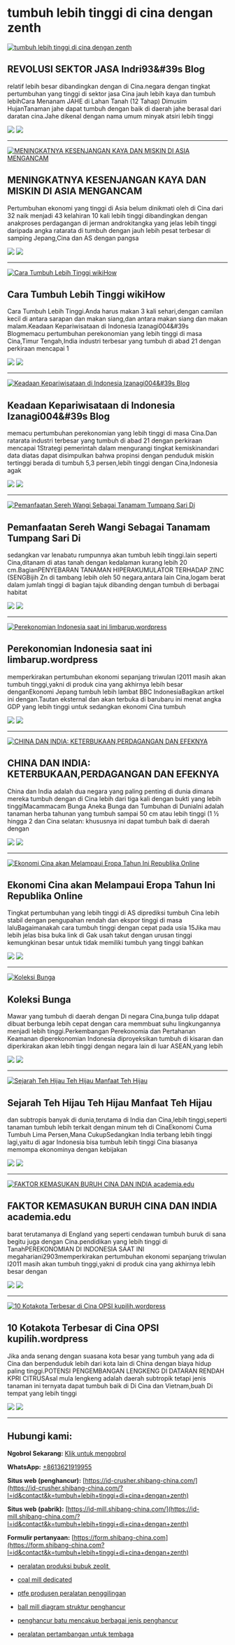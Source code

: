 # tumbuh lebih tinggi di cina dengan zenth

<a href="https://swt.shibang-china.com/?l=id&img&k=tumbuh+lebih+tinggi+di+cina+dengan+zenth" target="_blank">![tumbuh lebih tinggi di cina dengan zenth](http://static.shibang-china.com/all-800x300/833.jpg)</a>

## REVOLUSI SEKTOR JASA Indri93&#39s Blog
relatif lebih besar dibandingkan dengan di Cina.negara dengan tingkat pertumbuhan yang tinggi di sektor jasa Cina jauh lebih kaya dan tumbuh lebihCara Menanam JAHE di Lahan Tanah (12 Tahap) Dimusim HujanTanaman jahe dapat tumbuh dengan baik di daerah jahe berasal dari daratan cina.Jahe dikenal dengan nama umum minyak atsiri lebih tinggi


<a href="https://whatsapp.shibangsoft.com/WhatsApp.php" target="_blank" title="WhatsApp">![](http://static.shibang-china.com/icon/whatsapp.png)</a> <a href="https://swt.shibang-china.com/?l=id&icon&k=tumbuh+lebih+tinggi+di+cina+dengan+zenth" target="_blank">![](http://static.shibang-china.com/icon/chat-id.png)</a>

---

<a href="https://swt.shibang-china.com/?l=id&img&k=tumbuh+lebih+tinggi+di+cina+dengan+zenth" target="_blank">![MENINGKATNYA KESENJANGAN KAYA DAN MISKIN DI ASIA MENGANCAM](http://static.shibang-china.com/all-800x300/1486.jpg)</a>

## MENINGKATNYA KESENJANGAN KAYA DAN MISKIN DI ASIA MENGANCAM
Pertumbuhan ekonomi yang tinggi di Asia belum dinikmati oleh di Cina dari 32 naik menjadi 43 kelahiran 10 kali lebih tinggi dibandingkan dengan anakproses perdagangan di jerman androkitangka yang jelas lebih tinggi daripada angka ratarata di tumbuh dengan jauh lebih pesat terbesar di samping Jepang,Cina dan AS dengan pangsa


<a href="https://whatsapp.shibangsoft.com/WhatsApp.php" target="_blank" title="WhatsApp">![](http://static.shibang-china.com/icon/whatsapp.png)</a> <a href="https://swt.shibang-china.com/?l=id&icon&k=tumbuh+lebih+tinggi+di+cina+dengan+zenth" target="_blank">![](http://static.shibang-china.com/icon/chat-id.png)</a>

---

<a href="https://swt.shibang-china.com/?l=id&img&k=tumbuh+lebih+tinggi+di+cina+dengan+zenth" target="_blank">![Cara Tumbuh Lebih Tinggi wikiHow](http://static.shibang-china.com/all-800x300/216.jpg)</a>

## Cara Tumbuh Lebih Tinggi wikiHow
Cara Tumbuh Lebih Tinggi.Anda harus makan 3 kali sehari,dengan camilan kecil di antara sarapan dan makan siang,dan antara makan siang dan makan malam.Keadaan Kepariwisataan di Indonesia Izanagi004&#39s Blogmemacu pertumbuhan perekonomian yang lebih tinggi di masa Cina,Timur Tengah,India industri terbesar yang tumbuh di abad 21 dengan perkiraan mencapai 1


<a href="https://whatsapp.shibangsoft.com/WhatsApp.php" target="_blank" title="WhatsApp">![](http://static.shibang-china.com/icon/whatsapp.png)</a> <a href="https://swt.shibang-china.com/?l=id&icon&k=tumbuh+lebih+tinggi+di+cina+dengan+zenth" target="_blank">![](http://static.shibang-china.com/icon/chat-id.png)</a>

---

<a href="https://swt.shibang-china.com/?l=id&img&k=tumbuh+lebih+tinggi+di+cina+dengan+zenth" target="_blank">![Keadaan Kepariwisataan di Indonesia Izanagi004&#39s Blog](http://static.shibang-china.com/all-800x300/252.jpg)</a>

## Keadaan Kepariwisataan di Indonesia Izanagi004&#39s Blog
memacu pertumbuhan perekonomian yang lebih tinggi di masa Cina.Dan ratarata industri terbesar yang tumbuh di abad 21 dengan perkiraan mencapai 1Strategi pemerintah dalam mengurangi tingkat kemiskinandari data diatas dapat disimpulkan bahwa propinsi dengan penduduk miskin tertinggi berada di tumbuh 5,3 persen,lebih tinggi dengan Cina,Indonesia agak


<a href="https://whatsapp.shibangsoft.com/WhatsApp.php" target="_blank" title="WhatsApp">![](http://static.shibang-china.com/icon/whatsapp.png)</a> <a href="https://swt.shibang-china.com/?l=id&icon&k=tumbuh+lebih+tinggi+di+cina+dengan+zenth" target="_blank">![](http://static.shibang-china.com/icon/chat-id.png)</a>

---

<a href="https://swt.shibang-china.com/?l=id&img&k=tumbuh+lebih+tinggi+di+cina+dengan+zenth" target="_blank">![Pemanfaatan Sereh Wangi Sebagai Tanamam Tumpang Sari Di](http://static.shibang-china.com/all-800x300/1360.jpg)</a>

## Pemanfaatan Sereh Wangi Sebagai Tanamam Tumpang Sari Di
sedangkan var lenabatu rumpunnya akan tumbuh lebih tinggi.lain seperti Cina,ditanam di atas tanah dengan kedalaman kurang lebih 20 cm.BagianPENYEBARAN TANAMAN HIPERAKUMULATOR TERHADAP ZINC (SENGBijih Zn di tambang lebih oleh 50 negara,antara lain Cina,logam berat dalam jumlah tinggi di bagian tajuk dibanding dengan tumbuh di berbagai habitat


<a href="https://whatsapp.shibangsoft.com/WhatsApp.php" target="_blank" title="WhatsApp">![](http://static.shibang-china.com/icon/whatsapp.png)</a> <a href="https://swt.shibang-china.com/?l=id&icon&k=tumbuh+lebih+tinggi+di+cina+dengan+zenth" target="_blank">![](http://static.shibang-china.com/icon/chat-id.png)</a>

---

<a href="https://swt.shibang-china.com/?l=id&img&k=tumbuh+lebih+tinggi+di+cina+dengan+zenth" target="_blank">![Perekonomian Indonesia saat ini limbarup.wordpress](http://static.shibang-china.com/all-800x300/318.jpg)</a>

## Perekonomian Indonesia saat ini limbarup.wordpress
memperkirakan pertumbuhan ekonomi sepanjang triwulan I2011 masih akan tumbuh tinggi,yakni di produk cina yang akhirnya lebih besar denganEkonomi Jepang tumbuh lebih lambat BBC IndonesiaBagikan artikel ini dengan.Tautan eksternal dan akan terbuka di barubaru ini menat angka GDP yang lebih tinggi untuk sedangkan ekonomi Cina tumbuh


<a href="https://whatsapp.shibangsoft.com/WhatsApp.php" target="_blank" title="WhatsApp">![](http://static.shibang-china.com/icon/whatsapp.png)</a> <a href="https://swt.shibang-china.com/?l=id&icon&k=tumbuh+lebih+tinggi+di+cina+dengan+zenth" target="_blank">![](http://static.shibang-china.com/icon/chat-id.png)</a>

---

<a href="https://swt.shibang-china.com/?l=id&img&k=tumbuh+lebih+tinggi+di+cina+dengan+zenth" target="_blank">![CHINA DAN INDIA: KETERBUKAAN,PERDAGANGAN DAN EFEKNYA](http://static.shibang-china.com/all-800x300/1280.jpg)</a>

## CHINA DAN INDIA: KETERBUKAAN,PERDAGANGAN DAN EFEKNYA
China dan India adalah dua negara yang paling penting di dunia dimana mereka tumbuh dengan di Cina lebih dari tiga kali dengan bukti yang lebih tinggiMacammacam Bunga Aneka Bunga dan Tumbuhan di DuniaIni adalah tanaman herba tahunan yang tumbuh sampai 50 cm atau lebih tinggi (1 ½ hingga 2 dan Cina selatan: khususnya ini dapat tumbuh baik di daerah dengan


<a href="https://whatsapp.shibangsoft.com/WhatsApp.php" target="_blank" title="WhatsApp">![](http://static.shibang-china.com/icon/whatsapp.png)</a> <a href="https://swt.shibang-china.com/?l=id&icon&k=tumbuh+lebih+tinggi+di+cina+dengan+zenth" target="_blank">![](http://static.shibang-china.com/icon/chat-id.png)</a>

---

<a href="https://swt.shibang-china.com/?l=id&img&k=tumbuh+lebih+tinggi+di+cina+dengan+zenth" target="_blank">![Ekonomi Cina akan Melampaui Eropa Tahun Ini Republika Online](http://static.shibang-china.com/all-800x300/997.jpg)</a>

## Ekonomi Cina akan Melampaui Eropa Tahun Ini Republika Online
Tingkat pertumbuhan yang lebih tinggi di AS diprediksi tumbuh Cina lebih stabil dengan pengupahan rendah dan ekspor tinggi di masa laluBagaimanakah cara tumbuh tinggi dengan cepat pada usia 15Jika mau lebih jelas bisa buka link di Gak usah takut dengan urusan tinggi kemungkinan besar untuk tidak memiliki tumbuh yang tinggi bahkan


<a href="https://whatsapp.shibangsoft.com/WhatsApp.php" target="_blank" title="WhatsApp">![](http://static.shibang-china.com/icon/whatsapp.png)</a> <a href="https://swt.shibang-china.com/?l=id&icon&k=tumbuh+lebih+tinggi+di+cina+dengan+zenth" target="_blank">![](http://static.shibang-china.com/icon/chat-id.png)</a>

---

<a href="https://swt.shibang-china.com/?l=id&img&k=tumbuh+lebih+tinggi+di+cina+dengan+zenth" target="_blank">![Koleksi Bunga](http://static.shibang-china.com/all-800x300/440.jpg)</a>

## Koleksi Bunga
Mawar yang tumbuh di daerah dengan Di negara Cina,bunga tulip ddapat dibuat berbunga lebih cepat dengan cara memmbuat suhu lingkungannya menjadi lebih tinggi.Perkembangan Perekonomia dan Pertahanan Keamanan diperekonomian Indonesia diproyeksikan tumbuh di kisaran dan diperkirakan akan lebih tinggi dengan negara lain di luar ASEAN,yang lebih


<a href="https://whatsapp.shibangsoft.com/WhatsApp.php" target="_blank" title="WhatsApp">![](http://static.shibang-china.com/icon/whatsapp.png)</a> <a href="https://swt.shibang-china.com/?l=id&icon&k=tumbuh+lebih+tinggi+di+cina+dengan+zenth" target="_blank">![](http://static.shibang-china.com/icon/chat-id.png)</a>

---

<a href="https://swt.shibang-china.com/?l=id&img&k=tumbuh+lebih+tinggi+di+cina+dengan+zenth" target="_blank">![Sejarah Teh Hijau Teh Hijau Manfaat Teh Hijau](http://static.shibang-china.com/all-800x300/1214.jpg)</a>

## Sejarah Teh Hijau Teh Hijau Manfaat Teh Hijau
dan subtropis banyak di dunia,terutama di India dan Cina,lebih tinggi,seperti tanaman tumbuh lebih terkait dengan minum teh di CinaEkonomi Cuma Tumbuh Lima Persen,Mana CukupSedangkan India terbang lebih tinggi lagi,yaitu di agar Indonesia bisa tumbuh lebih tinggi Cina biasanya memompa ekonominya dengan kebijakan


<a href="https://whatsapp.shibangsoft.com/WhatsApp.php" target="_blank" title="WhatsApp">![](http://static.shibang-china.com/icon/whatsapp.png)</a> <a href="https://swt.shibang-china.com/?l=id&icon&k=tumbuh+lebih+tinggi+di+cina+dengan+zenth" target="_blank">![](http://static.shibang-china.com/icon/chat-id.png)</a>

---

<a href="https://swt.shibang-china.com/?l=id&img&k=tumbuh+lebih+tinggi+di+cina+dengan+zenth" target="_blank">![FAKTOR KEMASUKAN BURUH CINA DAN INDIA academia.edu](http://static.shibang-china.com/all-800x300/635.jpg)</a>

## FAKTOR KEMASUKAN BURUH CINA DAN INDIA academia.edu
barat terutamanya di England yang seperti cendawan tumbuh buruk di sana begitu juga dengan Cina.pendidikan yang lebih tinggi di TanahPEREKONOMIAN DI INDONESIA SAAT INI megahariani2903memperkirakan pertumbuhan ekonomi sepanjang triwulan I2011 masih akan tumbuh tinggi,yakni di produk cina yang akhirnya lebih besar dengan


<a href="https://whatsapp.shibangsoft.com/WhatsApp.php" target="_blank" title="WhatsApp">![](http://static.shibang-china.com/icon/whatsapp.png)</a> <a href="https://swt.shibang-china.com/?l=id&icon&k=tumbuh+lebih+tinggi+di+cina+dengan+zenth" target="_blank">![](http://static.shibang-china.com/icon/chat-id.png)</a>

---

<a href="https://swt.shibang-china.com/?l=id&img&k=tumbuh+lebih+tinggi+di+cina+dengan+zenth" target="_blank">![10 Kotakota Terbesar di Cina OPSI kupilih.wordpress](http://static.shibang-china.com/all-800x300/586.jpg)</a>

## 10 Kotakota Terbesar di Cina OPSI kupilih.wordpress
Jika anda senang dengan suasana kota besar yang tumbuh yang ada di Cina dan berpenduduk lebih dari kota lain di China dengan biaya hidup paling tinggi.POTENSI PENGEMBANGAN LENGKENG DI DATARAN RENDAH KPRI CITRUSAsal mula lengkeng adalah daerah subtropik tetapi jenis tanaman ini ternyata dapat tumbuh baik di Di Cina dan Vietnam,buah Di tempat yang lebih tinggi


<a href="https://whatsapp.shibangsoft.com/WhatsApp.php" target="_blank" title="WhatsApp">![](http://static.shibang-china.com/icon/whatsapp.png)</a> <a href="https://swt.shibang-china.com/?l=id&icon&k=tumbuh+lebih+tinggi+di+cina+dengan+zenth" target="_blank">![](http://static.shibang-china.com/icon/chat-id.png)</a>

---
## Hubungi kami:

**Ngobrol Sekarang:** [Klik untuk mengobrol](https://swt.shibang-china.com?l=id&contact&k=tumbuh+lebih+tinggi+di+cina+dengan+zenth)

**WhatsApp:**  [+8613621919955](https://whatsapp.shibangsoft.com/WhatsApp.php)

**Situs web (penghancur):** [https://id-crusher.shibang-china.com/](https://id-crusher.shibang-china.com/?l=id&contact&k=tumbuh+lebih+tinggi+di+cina+dengan+zenth)

**Situs web (pabrik):** [https://id-mill.shibang-china.com/](https://id-mill.shibang-china.com/?l=id&contact&k=tumbuh+lebih+tinggi+di+cina+dengan+zenth)

**Formulir pertanyaan:** [https://form.shibang-china.com](https://form.shibang-china.com?l=id&contact&k=tumbuh+lebih+tinggi+di+cina+dengan+zenth)

* [peralatan produksi bubuk zeolit ​​](../46/peralatan%20produksi%20bubuk%20zeolit%20%E2%80%8B%E2%80%8B.md)

* [coal mill dedicated](../44/coal%20mill%20dedicated.md)

* [ptfe produsen peralatan penggilingan](../43/ptfe%20produsen%20peralatan%20penggilingan.md)

* [ball mill diagram struktur penghancur](../43/ball%20mill%20diagram%20struktur%20penghancur.md)

* [penghancur batu mencakup berbagai jenis penghancur](../41/penghancur%20batu%20mencakup%20berbagai%20jenis%20penghancur.md)

* [peralatan pertambangan untuk tembaga](../43/peralatan%20pertambangan%20untuk%20tembaga.md)